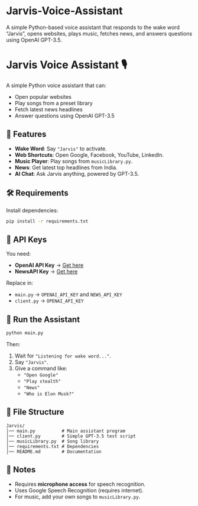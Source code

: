 # Jarvis-Voice-Assistant
A simple Python-based voice assistant that responds to the wake word “Jarvis”, opens websites, plays music, fetches news, and answers questions using OpenAI GPT-3.5.
# Jarvis Voice Assistant 🎙️

A simple Python voice assistant that can:
- Open popular websites
- Play songs from a preset library
- Fetch latest news headlines
- Answer questions using OpenAI GPT-3.5

## 📌 Features
- **Wake Word**: Say `"Jarvis"` to activate.
- **Web Shortcuts**: Open Google, Facebook, YouTube, LinkedIn.
- **Music Player**: Play songs from `musicLibrary.py`.
- **News**: Get latest top headlines from India.
- **AI Chat**: Ask Jarvis anything, powered by GPT-3.5.

## 🛠 Requirements
Install dependencies:
```bash
pip install -r requirements.txt
```

## 🔑 API Keys
You need:
- **OpenAI API Key** → [Get here](https://platform.openai.com/)
- **NewsAPI Key** → [Get here](https://newsapi.org/)

Replace in:
- `main.py` → `OPENAI_API_KEY` and `NEWS_API_KEY`
- `client.py` → `OPENAI_API_KEY`

## 🚀 Run the Assistant
```bash
python main.py
```

Then:
1. Wait for `"Listening for wake word..."`.
2. Say `"Jarvis"`.
3. Give a command like:
   - `"Open Google"`
   - `"Play stealth"`
   - `"News"`
   - `"Who is Elon Musk?"`

## 📂 File Structure
```
Jarvis/
│── main.py          # Main assistant program
│── client.py        # Simple GPT-3.5 test script
│── musicLibrary.py  # Song library
│── requirements.txt # Dependencies
│── README.md        # Documentation
```

## 📝 Notes
- Requires **microphone access** for speech recognition.
- Uses Google Speech Recognition (requires internet).
- For music, add your own songs to `musicLibrary.py`.

